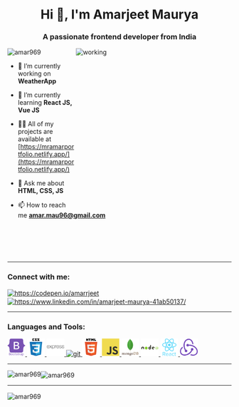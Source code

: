 <h1 align="center">Hi 👋, I'm Amarjeet Maurya</h1>
<h3 align="center">A passionate frontend developer from India</h3>

<img align="right" width="350" height="350;" src="https://cdn.dribbble.com/users/1162077/screenshots/3848914/programmer.gif" alt="working" />

<p align="left"> <img src="https://komarev.com/ghpvc/?username=amar969&label=Profile%20views&color=0e75b6&style=flat" alt="amar969" /> </p>

- 🔭 I’m currently working on **WeatherApp**

- 🌱 I’m currently learning **React JS, Vue JS**

- 👨‍💻 All of my projects are available at [https://mramarportfolio.netlify.app/](https://mramarportfolio.netlify.app/)

- 💬 Ask me about **HTML, CSS, JS**

- 📫 How to reach me **amar.mau96@gmail.com**

<br />
<br /> 
<br /> 
<br /> 
<hr />

<h3 align="left">Connect with me:</h3>
<p align="left">
<a href="https://codepen.io/https://codepen.io/amarrjeet" target="blank"><img align="center" src="https://raw.githubusercontent.com/rahuldkjain/github-profile-readme-generator/master/src/images/icons/Social/codepen.svg" alt="https://codepen.io/amarrjeet" height="30" width="40" /></a>
<a href="https://linkedin.com/in/https://www.linkedin.com/in/amarjeet-maurya-41ab50137/" target="blank"><img align="center" src="https://raw.githubusercontent.com/rahuldkjain/github-profile-readme-generator/master/src/images/icons/Social/linked-in-alt.svg" alt="https://www.linkedin.com/in/amarjeet-maurya-41ab50137/" height="30" width="40" /></a>
</p>

<hr />

<h3 align="left">Languages and Tools:</h3>
<p align="left"> <a href="https://getbootstrap.com" target="_blank" rel="noreferrer"> <img src="https://raw.githubusercontent.com/devicons/devicon/master/icons/bootstrap/bootstrap-plain-wordmark.svg" alt="bootstrap" width="40" height="40"/> </a> <a href="https://www.w3schools.com/css/" target="_blank" rel="noreferrer"> <img src="https://raw.githubusercontent.com/devicons/devicon/master/icons/css3/css3-original-wordmark.svg" alt="css3" width="40" height="40"/> </a> <a href="https://expressjs.com" target="_blank" rel="noreferrer"> <img src="https://raw.githubusercontent.com/devicons/devicon/master/icons/express/express-original-wordmark.svg" alt="express" width="40" height="40"/> </a> <a href="https://git-scm.com/" target="_blank" rel="noreferrer"> <img src="https://www.vectorlogo.zone/logos/git-scm/git-scm-icon.svg" alt="git" width="40" height="40"/> </a> <a href="https://www.w3.org/html/" target="_blank" rel="noreferrer"> <img src="https://raw.githubusercontent.com/devicons/devicon/master/icons/html5/html5-original-wordmark.svg" alt="html5" width="40" height="40"/> </a> <a href="https://developer.mozilla.org/en-US/docs/Web/JavaScript" target="_blank" rel="noreferrer"> <img src="https://raw.githubusercontent.com/devicons/devicon/master/icons/javascript/javascript-original.svg" alt="javascript" width="40" height="40"/> </a> <a href="https://www.mongodb.com/" target="_blank" rel="noreferrer"> <img src="https://raw.githubusercontent.com/devicons/devicon/master/icons/mongodb/mongodb-original-wordmark.svg" alt="mongodb" width="40" height="40"/> </a> <a href="https://nodejs.org" target="_blank" rel="noreferrer"> <img src="https://raw.githubusercontent.com/devicons/devicon/master/icons/nodejs/nodejs-original-wordmark.svg" alt="nodejs" width="40" height="40"/> </a> <a href="https://reactjs.org/" target="_blank" rel="noreferrer"> <img src="https://raw.githubusercontent.com/devicons/devicon/master/icons/react/react-original-wordmark.svg" alt="react" width="40" height="40"/> </a> <a href="https://redux.js.org" target="_blank" rel="noreferrer"> <img src="https://raw.githubusercontent.com/devicons/devicon/master/icons/redux/redux-original.svg" alt="redux" width="40" height="40"/> </a> </p>

<hr />

<p><img align="left" src="https://github-readme-stats.vercel.app/api/top-langs?username=amar969&show_icons=true&locale=en&layout=compact" alt="amar969" /></p>


<p><img align="center" src="https://github-readme-stats.vercel.app/api?username=amar969&show_icons=true&locale=en" alt="amar969" /></p>

<hr />

<p><img align="center" src="https://github-readme-streak-stats.herokuapp.com/?user=amar969&" alt="amar969" /></p>
